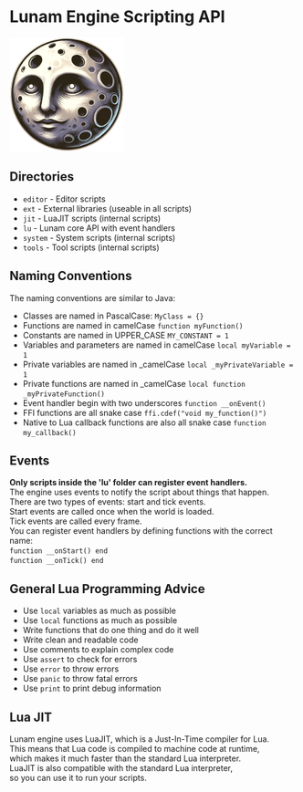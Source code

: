 # Lunam Engine Scripting API

<img src="../icons/logo.png" width="200" height="200">

## Directories
- `editor` - Editor scripts
- `ext` - External libraries (useable in all scripts)
- `jit` - LuaJIT scripts (internal scripts)
- `lu` - Lunam core API with event handlers
- `system` - System scripts (internal scripts)
- `tools` - Tool scripts (internal scripts)

## Naming Conventions
The naming conventions are similar to Java:
- Classes are named in PascalCase: `MyClass = {}`
- Functions are named in camelCase `function myFunction()`
- Constants are named in UPPER_CASE `MY_CONSTANT = 1`
- Variables and parameters are named in camelCase `local myVariable = 1`
- Private variables are named in _camelCase `local _myPrivateVariable = 1`
- Private functions are named in _camelCase `local function _myPrivateFunction()`
- Event handler begin with two underscores `function __onEvent()`
- FFI functions are all snake case `ffi.cdef("void my_function()")`
- Native to Lua callback functions are also all snake case `function my_callback()`

## Events
**Only scripts inside the 'lu' folder can register event handlers.**<br>
The engine uses events to notify the script about things that happen.<br>
There are two types of events: start and tick events.<br>
Start events are called once when the world is loaded.<br>
Tick events are called every frame.<br>
You can register event handlers by defining functions with the correct name: <br>
`function __onStart() end`<br>
`function __onTick() end`<br>

## General Lua Programming Advice
- Use `local` variables as much as possible
- Use `local` functions as much as possible
- Write functions that do one thing and do it well
- Write clean and readable code
- Use comments to explain complex code
- Use `assert` to check for errors
- Use `error` to throw errors
- Use `panic` to throw fatal errors
- Use `print` to print debug information

## Lua JIT
Lunam engine uses LuaJIT, which is a Just-In-Time compiler for Lua.<br>
This means that Lua code is compiled to machine code at runtime,<br>
which makes it much faster than the standard Lua interpreter.<br>
LuaJIT is also compatible with the standard Lua interpreter,<br>
so you can use it to run your scripts.